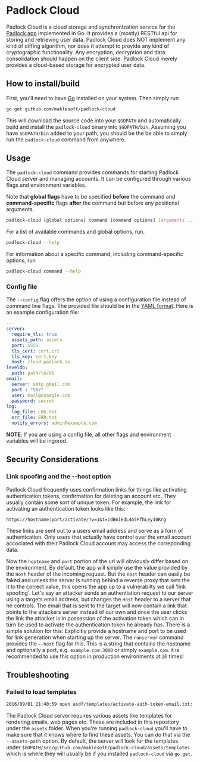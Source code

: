 # Padlock Cloud

Padlock Cloud is a cloud storage and synchronization service for the
[Padlock app](https://github.com/maklesoft/padlock/) implemented in Go. It provides a (mostly) RESTful api
for storing and retrieving user data. Padlock Cloud does NOT implement any kind of
diffing algorithm, nor does it attempt to provide any kind of cryptographic functionality. Any encryption,
decryption and data consolidation should happen on the client side. Padlock Cloud merely provides a
cloud-based storage for encrypted user data.

## How to install/build

First, you'll need to have [Go](https://golang.org/) installed on your system. Then simply run

```sh
go get github.com/maklesoft/padlock-cloud
```

This will download the source code into your `$GOPATH` and automatically build and install the
`padlock-cloud` binary into `$GOPATH/bin`. Assuming you have `$GOPATH/bin` added
to your path, you should be the be able to simply run the `padlock-cloud` command from anywhere.

## Usage

The `padlock-cloud` command provides commands for starting Padlock Cloud server and managing
accounts. It can be configured through various flags and environment variables.

Note that **global flags** have to be specified **before** the command and **command-specific** flags
**after** the command but before any positional arguments.

```sh
padlock-cloud [global options] command [command options] [arguments...]
```

For a list of available commands and global options, run.

```sh
padlock-cloud --help
```

For information about a specific command, including command-specific options, run

```sh
padlock-cloud command --help
```

### Config file

The `--config` flag offers the option of using a configuration file instead of command line flags. The
provided file should be in the [YAML format](http://yaml.org/). Here is an example configuration file:

```yaml
---
server:
  require_tls: true
  assets_path: assets
  port: 5555
  tls_cert: cert.crt
  tls_key: cert.key
  host: cloud.padlock.io
leveldb:
  path: path/to/db
email:
  server: smtp.gmail.com
  port : "587"
  user: mail@example.com
  password: secret
log:
  log_file: LOG.txt
  err_file: ERR.txt
  notify_errors: admin@example.com
```

**NOTE**: If you are using a config file, all other flags and environment variables will be ingored.

## Security Considerations

### Link spoofing and the --host option

Padlock Cloud frequently uses confirmation links for things like activating
authentication tokens, confirmation for deleting an account etc. They usually
contain some sort of unique token. For example, the link for activating an
authentication token looks like this:

```
https://hostname:port/activate/?v=1&t=cdB6iEdL4o5PfhLey30Rrg
```

These links are sent out to a users email address and serve as a form of
authentication. Only users that actually have control over the email account
accociated with their Padlock Cloud account may access the correponding data.

Now the `hostname` and `port` portion of the url will obviously differ based on
the environment. By default, the app will simply use the value provided by the
`Host` header of the incoming request. But the `Host` header can easily be
faked and unless the server is running behind a reverse proxy that sets the it
to the correct value, this opens the app up to a vulnerabilty we call 'link
spoofing'. Let's say an attacker sends an authentiation request to our server
using a targets email address, but changes the `Host` header to a server that
he controls. The email that is sent to the target will now contain a link that
points to the attackers server instead of our own and once the user clicks the
link the attacker is in possession of the activation token which can in turn be
used to activate the authentication token he already has.  There is a simple
solution for this: Explicitly provide a hostname and port to be used for link
generation when starting up the server. The `runserver` command provides the
`--host` flag for this. This is a string that contains the hostname and
optionally a port, e.g. `example.com:3000` or simply `example.com`. it is
recommended to use this option in production environments at all times!

## Troubleshooting

### Failed to load templates

```sh
2016/09/01 21:40:59 open asdf/templates/activate-auth-token-email.txt: no such file or directory
```

The Padlock Cloud server requires various assets like templates for rendering emails, web
pages etc. These are included in this repository under the `assets` folder. When you're running
`padlock-cloud` you'll have to make sure that it knows where to find these assets. You can do that
via the `--assets-path` option. By default, the server will look for the templates under
`$GOPATH/src/github.com/maklesoft/padlock-cloud/assets/templates` which is where they will usually be
if you installed `padlock-cloud` via `go get`.
